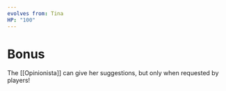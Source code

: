 ```yaml
---
evolves from: Tina
HP: "100"
---
```

# Bonus

The [[Opinionista]] can give her suggestions, but only when requested by players!
